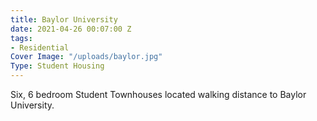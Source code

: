 ```yaml
---
title: Baylor University
date: 2021-04-26 00:07:00 Z
tags:
- Residential
Cover Image: "/uploads/baylor.jpg"
Type: Student Housing
---
```


Six, 6 bedroom Student Townhouses located walking distance to Baylor University.

